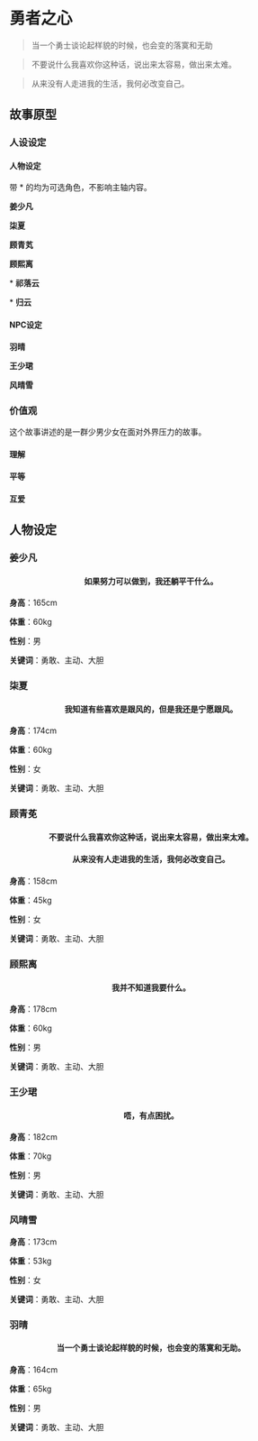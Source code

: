# 勇者之心

> 当一个勇士谈论起样貌的时候，也会变的落寞和无助



> 不要说什么我喜欢你这种话，说出来太容易，做出来太难。

> 从来没有人走进我的生活，我何必改变自己。

## 故事原型

### 人设设定

#### 人物设定

带 \* 的均为可选角色，不影响主轴内容。

**姜少凡**

**柒夏**

**顾青芄**

**顾熙离**

\* **祁落云**

\* **归云**

#### NPC设定

**羽晴**

**王少珺**

**风晴雪**

### 价值观

这个故事讲述的是一群少男少女在面对外界压力的故事。

#### 理解

#### 平等

#### 互爱



## 人物设定

### 姜少凡

<h4 align="center">如果努力可以做到，我还躺平干什么。</h4>

**身高**：165cm

**体重**：60kg

**性别**：男

**关键词**：勇敢、主动、大胆

### 柒夏

<h4 align="center">我知道有些喜欢是跟风的，但是我还是宁愿跟风。</h4>

**身高**：174cm

**体重**：60kg

**性别**：女

**关键词**：勇敢、主动、大胆

### 顾青莬

<h4 align="center">不要说什么我喜欢你这种话，说出来太容易，做出来太难。</h4>

<h4 align="center">从来没有人走进我的生活，我何必改变自己。</h4>

**身高**：158cm

**体重**：45kg

**性别**：女

**关键词**：勇敢、主动、大胆

### 顾熙离

<h4 align="center">我并不知道我要什么。</h4>

**身高**：178cm

**体重**：60kg

**性别**：男

**关键词**：勇敢、主动、大胆

### 王少珺

<h4 align="center">唔，有点困扰。</h4>

**身高**：182cm

**体重**：70kg

**性别**：男

**关键词**：勇敢、主动、大胆

### 风晴雪

**身高**：173cm

**体重**：53kg

**性别**：女

**关键词**：勇敢、主动、大胆

### 羽晴

<h4 align="center">当一个勇士谈论起样貌的时候，也会变的落寞和无助。</h4>

**身高**：164cm

**体重**：65kg

**性别**：男

**关键词**：勇敢、主动、大胆